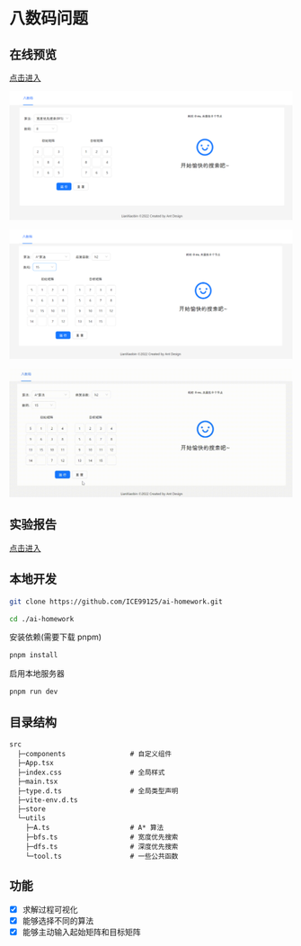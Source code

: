 # 八数码问题

## 在线预览

[点击进入](https://eight-puzzle.netlify.app)

![demo1](./public/demo1.png)

![demo2](./public/demo2.png)

![demo3](./public/demo3.gif)

## 实验报告

[点击进入](https://www.yuque.com/arcturus/debug/ebuqk1)

## 本地开发

```bash
git clone https://github.com/ICE99125/ai-homework.git
```

```bash
cd ./ai-homework
```

安装依赖(需要下载 pnpm)

```bash
pnpm install
```

启用本地服务器

```bash
pnpm run dev
```

## 目录结构

```
src
  ├─components                # 自定义组件
  ├─App.tsx
  ├─index.css                 # 全局样式
  ├─main.tsx
  ├─type.d.ts                 # 全局类型声明
  ├─vite-env.d.ts
  ├─store
  └─utils
    ├─A.ts                    # A* 算法
    ├─bfs.ts                  # 宽度优先搜索
    ├─dfs.ts                  # 深度优先搜索
    └─tool.ts                 # 一些公共函数
```

## 功能

- [x] 求解过程可视化
- [x] 能够选择不同的算法
- [x] 能够主动输入起始矩阵和目标矩阵
